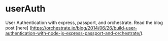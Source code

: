 userAuth
========

User Authentication with express, passport, and orchestrate. Read the blog post [here] (https://orchestrate.io/blog/2014/06/26/build-user-authentication-with-node-js-express-passport-and-orchestrate/).
